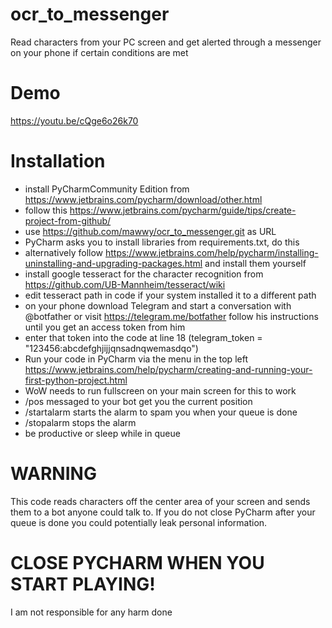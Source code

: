 # ocr_to_messenger
Read characters from your PC screen and get alerted through a messenger on your phone if certain conditions are met

# Demo
https://youtu.be/cQge6o26k70

# Installation

- install PyCharmCommunity Edition from https://www.jetbrains.com/pycharm/download/other.html
- follow this https://www.jetbrains.com/pycharm/guide/tips/create-project-from-github/
- use https://github.com/mawwy/ocr_to_messenger.git as URL
- PyCharm asks you to install libraries from requirements.txt, do this
- alternatively follow https://www.jetbrains.com/help/pycharm/installing-uninstalling-and-upgrading-packages.html and install them yourself
- install google tesseract for the character recognition from https://github.com/UB-Mannheim/tesseract/wiki
- edit tesseract path in code if your system installed it to a different path
- on your phone download Telegram and start a conversation with @botfather or visit https://telegram.me/botfather follow his instructions until you get an access token from him
- enter that token into the code at line 18 (telegram_token = "123456:abcdefghjijjqnsadnqwemasdqo")
- Run your code in PyCharm via the menu in the top left https://www.jetbrains.com/help/pycharm/creating-and-running-your-first-python-project.html
- WoW needs to run fullscreen on your main screen for this to work 
- /pos messaged to your bot get you the current position
- /startalarm starts the alarm to spam you when your queue is done
- /stopalarm stops the alarm
- be productive or sleep while in queue

# WARNING
This code reads characters off the center area of your screen and sends them to a bot anyone could talk to. 
If you do not close PyCharm after your queue is done you could potentially leak personal information.

# CLOSE PYCHARM WHEN YOU START PLAYING!

I am not responsible for any harm done
